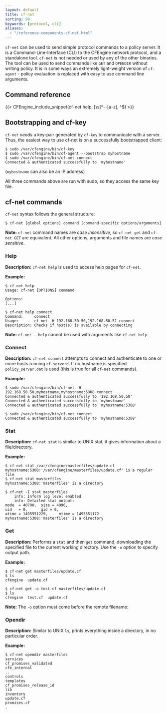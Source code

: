 ```yaml
---
layout: default
title: cf-net
sorting: 90
keywords: [protocol, cli]
aliases:
  - "/reference-components-cf-net.html"
---
```


`cf-net` can be used to send simple protocol commands to a policy server.
It is a Command-Line-Interface (CLI) to the CFEngine network protocol, and a standalone tool.
`cf-net` is not needed or used by any of the other binaries.
The tool can be used to send commands like `GET` and `OPENDIR` without writing policy.
It is in some ways an extremely light-weight version of `cf-agent` - policy evaluation is replaced with easy to use command line arguments.

## Command reference

{{< CFEngine_include_snippet(cf-net.help, [\s]*--[a-z], ^$) >}}

<!-- ** <- Terminate syntax highlighting of weird regex -->

## Bootstrapping and cf-key

`cf-net` _needs_ a key-pair generated by `cf-key` to communicate with a server.
Thus, the easiest way to use cf-net is on a successfully bootstrapped client:

```console
$ sudo /var/cfengine/bin/cf-key
$ sudo /var/cfengine/bin/cf-agent --bootstrap myhostname
$ sudo /var/cfengine/bin/cf-net connect
Connected & authenticated successfully to 'myhostname'
```

(`myhostname` can also be an IP address)

All three commands above are run with sudo, so they access the same key file.

## cf-net commands

`cf-net` syntax follows the general structure:

```console
$ cf-net [global options] command [command-specific options/arguments]
```

**Note:** `cf-net` command names are _case insensitive_, so `cf-net get` and `cf-net GET` are equivalent.
All other options, arguments and file names are _case sensitive_.

### Help

**Description:** `cf-net help` is used to access help pages for `cf-net`.

**Example:**

```console
$ cf-net help
Usage: cf-net [OPTIONS] command

Options:
[...]
```

```console
$ cf-net help connect
Command:     connect
Usage:       cf-net -H 192.168.50.50,192.168.50.51 connect
Description: Checks if host(s) is available by connecting
```

**Note:** `cf-net --help` cannot be used with arguments like `cf-net help`.

### Connect

**Description:** `cf-net connect` attempts to connect and authenticate to one or more hosts running `cf-serverd`.
If no hostname is specified `policy_server.dat` is used (this is true for all `cf-net` commands).

**Example:**

```console
$ sudo /var/cfengine/bin/cf-net -H 192.168.50.50,myhostname,myhostname:5308 connect
Connected & authenticated successfully to '192.168.50.50'
Connected & authenticated successfully to 'myhostname'
Connected & authenticated successfully to 'myhostname:5308'
```

```console
$ sudo /var/cfengine/bin/cf-net connect
Connected & authenticated successfully to 'myhostname:5308'
```

### Stat

**Description:** `cf-net stat` is similar to UNIX stat, it gives information about a file/directory.

**Example:**

```console
$ cf-net stat /var/cfengine/masterfiles/update.cf
myhostname:5308:'/var/cfengine/masterfiles/update.cf' is a regular file
$ cf-net stat masterfiles
myhostname:5308:'masterfiles' is a directory
```

```console
$ cf-net -I stat masterfiles
    info: Inform log level enabled
    info: Detailed stat output:
mode  = 40700,  size = 4096,
uid   = 0,      gid = 0,
atime = 1495551229,     mtime = 1495551172
myhostname:5308:'masterfiles' is a directory
```

### Get

**Description:** Performs a `stat` and then `get` command, downloading the specified file to the current working directory.
Use the `-o` option to specify output path.

**Example:**

```console
$ cf-net get masterfiles/update.cf
$ ls
cfengine  update.cf
```

```console
$ cf-net get -o test.cf masterfiles/update.cf
$ ls
cfengine  test.cf  update.cf
```

**Note:** The `-o` option must come before the remote filename:

### Opendir

**Description:** Similar to UNIX `ls`, prints everything inside a directory, in no particular order.

**Example:**

```console
$ cf-net opendir masterfiles
services
cf_promises_validated
cfe_internal
..
controls
templates
cf_promises_release_id
lib
inventory
update.cf
promises.cf
.
```
